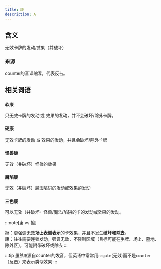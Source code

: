 ```yaml
---
title: 康
description: A 
---
```


## 含义

无效卡牌的发动/效果（并破坏）

### 来源

counter的音译缩写，代表反击。

## 相关词语

### `软康`

只无效卡牌的发动 或 效果的发动，并不会破坏/除外卡牌。

### `硬康`

无效卡牌的发动 或 效果的发动，并且会破坏/除外卡牌

### `怪兽康`

无效（并破坏）怪兽的效果

### `魔陷康`

无效（并破坏）魔法陷阱的发动或效果的发动

### `三色康`

可以无效（并破坏）怪兽/魔法/陷阱的卡的发动或效果的发动。

:::note[康 vs 擦]

擦：更强调无效**场上表侧表示**的卡效果，并且不发生**破坏和除去**。  
康：往往需要连锁发动，强调无效，不限制区域（目标可能在手牌、场上、墓地、除外区），可能附带破坏或除去
:::

:::tip
虽然`康`源自counter的发音，但英语中常常用`negate`(无效)而不是`counter`（反击）来表示类似效果
:::
